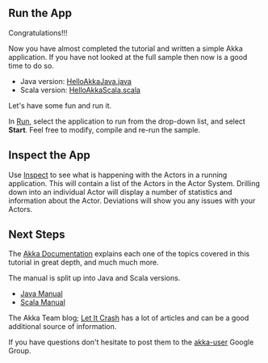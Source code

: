 Run the App
-----------

Congratulations!!!

Now you have almost completed the tutorial and written a simple Akka application. If you have not looked
at the full sample then now is a good time to do so.

- Java version: <a href="#code/src/main/java/HelloAkkaJava.java" class="shortcut">HelloAkkaJava.java</a>
- Scala version: <a href="#code/src/main/scala/HelloAkkaScala.scala" class="shortcut">HelloAkkaScala.scala</a>

Let's have some fun and run it.

In <a href="#run" class="shortcut">Run</a>, select the application to run from the drop-down list, and select
**Start**. Feel free to modify, compile and re-run the sample.

Inspect the App
---------------

Use <a href="#inspect" class="shortcut">Inspect</a> to see what is happening with the Actors in a running application.  This will contain a list of the Actors in the Actor System.  Drilling down into an individual Actor will display a number of statistics and information about the Actor.  Deviations will show you any issues with your Actors.

Next Steps
----------

The <a href="http://akka.io/docs/" target="_blank">Akka Documentation</a> explains each one of the topics covered
in this tutorial in great depth, and much much more.

The manual is split up into Java and Scala versions.

- <a href="http://doc.akka.io/docs/akka/2.4.4/java.html" target="_blank">Java Manual</a>
- <a href="http://doc.akka.io/docs/akka/2.4.4/scala.html" target="_blank">Scala Manual</a>

The Akka Team blog; <a href="http://letitcrash.com" target="_blank">Let It Crash</a> has a lot of articles and
can be a good additional source of information.<br/>

If you have questions don't hesitate to post them to the
<a href="http://groups.google.com/group/akka-user" target="_blank">akka-user</a> Google Group.<br/>

